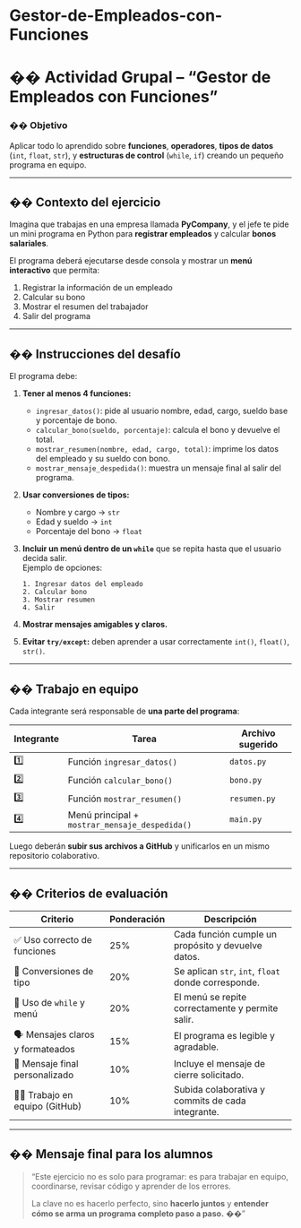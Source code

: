 ﻿# Gestor-de-Empleados-con-Funciones

# �� Actividad Grupal – “Gestor de Empleados con Funciones”

### �� **Objetivo**

Aplicar todo lo aprendido sobre **funciones**, **operadores**, **tipos de datos** (`int`, `float`, `str`), y **estructuras de control** (`while`, `if`) creando un pequeño programa en equipo.

---

## �� **Contexto del ejercicio**

Imagina que trabajas en una empresa llamada **PyCompany**, y el jefe te pide un mini programa en Python para **registrar empleados** y calcular **bonos salariales**.

El programa deberá ejecutarse desde consola y mostrar un **menú interactivo** que permita:

1. Registrar la información de un empleado
2. Calcular su bono
3. Mostrar el resumen del trabajador
4. Salir del programa

---

## �� **Instrucciones del desafío**

El programa debe:

1. **Tener al menos 4 funciones:**

   - `ingresar_datos()`: pide al usuario nombre, edad, cargo, sueldo base y porcentaje de bono.
   - `calcular_bono(sueldo, porcentaje)`: calcula el bono y devuelve el total.
   - `mostrar_resumen(nombre, edad, cargo, total)`: imprime los datos del empleado y su sueldo con bono.
   - `mostrar_mensaje_despedida()`: muestra un mensaje final al salir del programa.

2. **Usar conversiones de tipos:**

   - Nombre y cargo → `str`
   - Edad y sueldo → `int`
   - Porcentaje del bono → `float`

3. **Incluir un menú dentro de un `while`** que se repita hasta que el usuario decida salir.  
   Ejemplo de opciones:

   ```
   1. Ingresar datos del empleado
   2. Calcular bono
   3. Mostrar resumen
   4. Salir
   ```

4. **Mostrar mensajes amigables y claros.**
5. **Evitar `try/except`:** deben aprender a usar correctamente `int()`, `float()`, `str()`.

---

## �� **Trabajo en equipo**

Cada integrante será responsable de **una parte del programa**:

| Integrante | Tarea                                          | Archivo sugerido |
| ---------- | ---------------------------------------------- | ---------------- |
| 1️⃣         | Función `ingresar_datos()`                     | `datos.py`       |
| 2️⃣         | Función `calcular_bono()`                      | `bono.py`        |
| 3️⃣         | Función `mostrar_resumen()`                    | `resumen.py`     |
| 4️⃣         | Menú principal + `mostrar_mensaje_despedida()` | `main.py`        |

Luego deberán **subir sus archivos a GitHub** y unificarlos en un mismo repositorio colaborativo.

---

## �� **Criterios de evaluación**

| Criterio                         | Ponderación | Descripción                                         |
| -------------------------------- | ----------- | --------------------------------------------------- |
| ✅ Uso correcto de funciones     | 25%         | Cada función cumple un propósito y devuelve datos.  |
| 🔢 Conversiones de tipo          | 20%         | Se aplican `str`, `int`, `float` donde corresponde. |
| 🔁 Uso de `while` y menú         | 20%         | El menú se repite correctamente y permite salir.    |
| 🗣️ Mensajes claros y formateados | 15%         | El programa es legible y agradable.                 |
| 💬 Mensaje final personalizado   | 10%         | Incluye el mensaje de cierre solicitado.            |
| 🧑‍💻 Trabajo en equipo (GitHub)    | 10%         | Subida colaborativa y commits de cada integrante.   |

---

## �� **Mensaje final para los alumnos**

> “Este ejercicio no es solo para programar: es para trabajar en equipo, coordinarse, revisar código y aprender de los errores.
>
> La clave no es hacerlo perfecto, sino **hacerlo juntos** y **entender cómo se arma un programa completo paso a paso.** ��”

